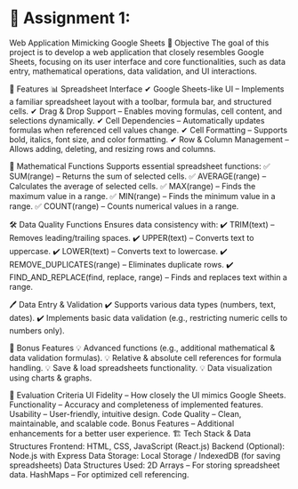 <h1>📝 Assignment 1:</h1>
Web Application Mimicking Google Sheets
🎯 Objective
The goal of this project is to develop a web application that closely resembles Google Sheets, focusing on its user interface and core functionalities, such as data entry, mathematical operations, data validation, and UI interactions.

🚀 Features
📊 Spreadsheet Interface
✔ Google Sheets-like UI – Implements a familiar spreadsheet layout with a toolbar, formula bar, and structured cells.
✔ Drag & Drop Support – Enables moving formulas, cell content, and selections dynamically.
✔ Cell Dependencies – Automatically updates formulas when referenced cell values change.
✔ Cell Formatting – Supports bold, italics, font size, and color formatting.
✔ Row & Column Management – Allows adding, deleting, and resizing rows and columns.

🔢 Mathematical Functions
Supports essential spreadsheet functions:
✅ SUM(range) – Returns the sum of selected cells.
✅ AVERAGE(range) – Calculates the average of selected cells.
✅ MAX(range) – Finds the maximum value in a range.
✅ MIN(range) – Finds the minimum value in a range.
✅ COUNT(range) – Counts numerical values in a range.

🛠 Data Quality Functions
Ensures data consistency with:
✔ TRIM(text) – Removes leading/trailing spaces.
✔ UPPER(text) – Converts text to uppercase.
✔ LOWER(text) – Converts text to lowercase.
✔ REMOVE_DUPLICATES(range) – Eliminates duplicate rows.
✔ FIND_AND_REPLACE(find, replace, range) – Finds and replaces text within a range.

🖊 Data Entry & Validation
✔ Supports various data types (numbers, text, dates).
✔ Implements basic data validation (e.g., restricting numeric cells to numbers only).

🎁 Bonus Features
💡 Advanced functions (e.g., additional mathematical & data validation formulas).
💡 Relative & absolute cell references for formula handling.
💡 Save & load spreadsheets functionality.
💡 Data visualization using charts & graphs.

📌 Evaluation Criteria
UI Fidelity – How closely the UI mimics Google Sheets.
Functionality – Accuracy and completeness of implemented features.
Usability – User-friendly, intuitive design.
Code Quality – Clean, maintainable, and scalable code.
Bonus Features – Additional enhancements for a better user experience.
🏗 Tech Stack & Data Structures
Frontend: HTML, CSS, JavaScript (React.js)
Backend (Optional): Node.js with Express
Data Storage: Local Storage / IndexedDB (for saving spreadsheets)
Data Structures Used:
2D Arrays – For storing spreadsheet data.
HashMaps – For optimized cell referencing.

